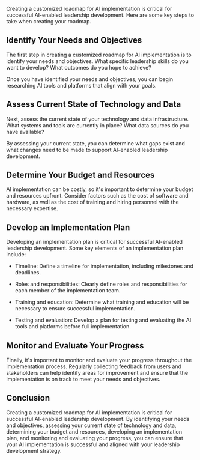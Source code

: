 

Creating a customized roadmap for AI implementation is critical for successful AI-enabled leadership development. Here are some key steps to take when creating your roadmap.

Identify Your Needs and Objectives
----------------------------------

The first step in creating a customized roadmap for AI implementation is to identify your needs and objectives. What specific leadership skills do you want to develop? What outcomes do you hope to achieve?

Once you have identified your needs and objectives, you can begin researching AI tools and platforms that align with your goals.

Assess Current State of Technology and Data
-------------------------------------------

Next, assess the current state of your technology and data infrastructure. What systems and tools are currently in place? What data sources do you have available?

By assessing your current state, you can determine what gaps exist and what changes need to be made to support AI-enabled leadership development.

Determine Your Budget and Resources
-----------------------------------

AI implementation can be costly, so it's important to determine your budget and resources upfront. Consider factors such as the cost of software and hardware, as well as the cost of training and hiring personnel with the necessary expertise.

Develop an Implementation Plan
------------------------------

Developing an implementation plan is critical for successful AI-enabled leadership development. Some key elements of an implementation plan include:

* Timeline: Define a timeline for implementation, including milestones and deadlines.

* Roles and responsibilities: Clearly define roles and responsibilities for each member of the implementation team.

* Training and education: Determine what training and education will be necessary to ensure successful implementation.

* Testing and evaluation: Develop a plan for testing and evaluating the AI tools and platforms before full implementation.

Monitor and Evaluate Your Progress
----------------------------------

Finally, it's important to monitor and evaluate your progress throughout the implementation process. Regularly collecting feedback from users and stakeholders can help identify areas for improvement and ensure that the implementation is on track to meet your needs and objectives.

Conclusion
----------

Creating a customized roadmap for AI implementation is critical for successful AI-enabled leadership development. By identifying your needs and objectives, assessing your current state of technology and data, determining your budget and resources, developing an implementation plan, and monitoring and evaluating your progress, you can ensure that your AI implementation is successful and aligned with your leadership development strategy.
